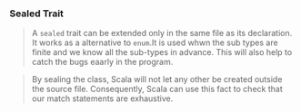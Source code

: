 ### Sealed Trait 
> A `sealed` trait can be extended only in the same file as its declaration. It works as a alternative to `enum`.It is used whwn the sub types are finite and we know all the sub-types in advance. This will also help to catch the bugs eaarly in the program.

> By sealing the class, Scala will not let any other be created outside the source file. Consequently, Scala can use this fact to check that our match statements are exhaustive.

